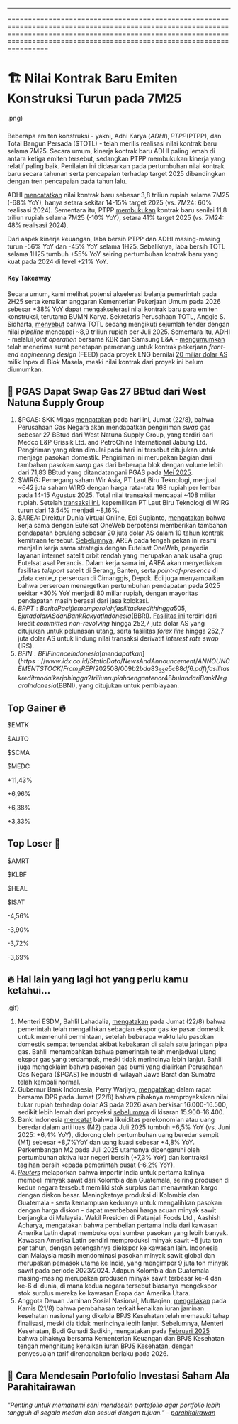 ---

==================================================================================================================================================================================================================================

# 🏗️ Nilai Kontrak Baru Emiten Konstruksi Turun pada 7M25

.png)

#####

Beberapa emiten konstruksi - yakni, Adhi Karya ($ADHI), PT PP ($PTPP), dan Total Bangun Persada ($TOTL) - telah merilis realisasi nilai kontrak baru selama 7M25. Secara umum, kinerja kontrak baru ADHI paling lemah di antara ketiga emiten tersebut, sedangkan PTPP membukukan kinerja yang relatif paling baik. Penilaian ini didasarkan pada pertumbuhan nilai kontrak baru secara tahunan serta pencapaian terhadap target 2025 dibandingkan dengan tren pencapaian pada tahun lalu.

ADHI [mencatatkan](https://snips.stockbit.com/snips-terbaru/-pack-rights-issue-untuk-akuisisi-saham-tambang-nikel#:~:text=%24ADHI%3A%20Sekretaris%20Perusahaan,dari%20proyek%20lainnya.) nilai kontrak baru sebesar 3,8 triliun rupiah selama 7M25 (-68% YoY), hanya setara sekitar 14-15% target 2025 (vs. 7M24: 60% realisasi 2024). Sementara itu, PTPP [membukukan](<https://snips.stockbit.com/snips-terbaru/bel-sa-beli-225-saham-keju-senilai-rp709-m#:~:text=%24PTPP%3A%20PT%20PP%20mencatat%20nilai%20kontrak%20baru%20sebesar%20~11%2C8%20triliun%20rupiah%20selama%207M25%20(%2D10%25%20YoY)%2C%20setara%2041%2C4%25%20target%202025%20di%20level%2028%2C5%20triliun%20rupiah.%20Nilai%20kontrak%20baru%20tersebut%20didominasi%20oleh%20proyek%20dari%20swasta%20sebanyak%2042%25%2C%20diikuti%20oleh%20BUMN%20(39%25)%20dan%20pemerintah%20(19%25).>) kontrak baru senilai 11,8 triliun rupiah selama 7M25 (-10% YoY), setara 41% target 2025 (vs. 7M24: 48% realisasi 2024).

Dari aspek kinerja keuangan, laba bersih PTPP dan ADHI masing-masing turun -56% YoY dan -45% YoY selama 1H25. Sebaliknya, laba bersih TOTL selama 1H25 tumbuh +55% YoY seiring pertumbuhan kontrak baru yang kuat pada 2024 di level +21% YoY.

#### Key Takeaway

Secara umum, kami melihat potensi akselerasi belanja pemerintah pada 2H25 serta kenaikan anggaran Kementerian Pekerjaan Umum pada 2026 sebesar +38% YoY dapat mengakselerasi nilai kontrak baru para emiten konstruksi, terutama BUMN Karya. Sekretaris Perusahaan TOTL, Anggie S. Sidharta, [menyebut](https://industri.kontan.co.id/news/total-bangun-persada-totl-kantongi-kontrak-baru-rp-255-triliun-per-juli-2025#google_vignette) bahwa TOTL sedang mengikuti sejumlah tender dengan nilai _pipeline_ mencapai ~8,9 triliun rupiah per Juli 2025. Sementara itu, ADHI - melalui _joint operation_ bersama KBR dan Samsung E&A - [mengumumkan](https://snips.stockbit.com/snips-terbaru/bel-sa-beli-225-saham-keju-senilai-rp709-m#:~:text=%24ADHI%3A%20Adhi%20Karya,proyek%20ini.) telah menerima surat penetapan pemenang untuk kontrak pekerjaan _front-end engineering design_ (FEED) pada proyek LNG bernilai [20 miliar dolar AS](https://www.reuters.com/business/energy/inpex-awards-more-contracts-engineering-design-indonesias-abadi-lng-project-2025-08-06/) milik Inpex di Blok Masela, meski nilai kontrak dari proyek ini belum diumumkan.

## 💨 PGAS Dapat Swap Gas 27 BBtud dari West Natuna Supply Group

1.  $PGAS: SKK Migas [mengatakan](https://www.tradingview.com/news/reuters.com,2025:newsml_L4N3UE09B:0-indonesia-regulator-says-27-bbtud-gas-swap-delivery-from-west-natuna-supply-group-starts/) pada hari ini, Jumat (22/8), bahwa Perusahaan Gas Negara akan mendapatkan pengiriman _swap_ gas sebesar 27 BBtud dari West Natuna Supply Group, yang terdiri dari Medco E&P Grissik Ltd. and PetroChina International Jabung Ltd. Pengiriman yang akan dimulai pada hari ini tersebut ditujukan untuk menjaga pasokan domestik. Pengiriman ini merupakan bagian dari tambahan pasokan _swap_ gas dari beberapa blok dengan volume lebih dari 71,83 BBtud yang ditandatangani PGAS pada [Mei 2025](https://snips.stockbit.com/snips-terbaru/-pgas-tambah-pasokan-gas-lebih-dari-718-bbtud).
2.  $WIRG: Pemegang saham Wir Asia, PT Laut Biru Teknologi, menjual ~642 juta saham WIRG dengan harga rata-rata 168 rupiah per lembar pada 14-15 Agustus 2025. Total nilai transaksi mencapai ~108 miliar rupiah. Setelah [transaksi ini](https://www.idx.co.id/StaticData/NewsAndAnnouncement/ANNOUNCEMENTSTOCK/From_EREP/202508/16dee4fb05_720b127c28.pdf), kepemilikan PT Laut Biru Teknologi di WIRG turun dari 13,54% menjadi ~8,16%.
3.  $AREA: Direktur Dunia Virtual Online, Edi Sugianto, [mengatakan](https://market.bisnis.com/read/20250821/192/1904442/pacu-kapasitas-data-center-area31-andalkan-dana-ipo) bahwa kerja sama dengan Eutelsat OneWeb berpotensi memberikan tambahan pendapatan berulang sebesar 20 juta dolar AS dalam 10 tahun kontrak kemitraan tersebut. [Sebelumnya](https://industri.kontan.co.id/news/area-teken-kerjasama-dengan-oneweb-hadirkan-layanan-satelit-leo), AREA pada tengah pekan ini resmi menjalin kerja sama strategis dengan Eutelsat OneWeb, penyedia layanan internet satelit orbit rendah yang merupakan anak usaha grup Eutelsat asal Perancis. Dalam kerja sama ini, AREA akan menyediakan fasilitas _teleport_ satelit di Serang, Banten, serta _point-of-presence_ di \_data cente_r perseroan di Cimanggis, Depok. Edi juga menyampaikan bahwa perseroan menargetkan pertumbuhan pendapatan pada 2025 sekitar +30% YoY menjadi 80 miliar rupiah, dengan mayoritas pendapatan masih berasal dari jasa kolokasi.
4.  $BRPT: Barito Pacific memperoleh fasilitas kredit hingga 505,5 juta dolar AS dari Bank Rakyat Indonesia ($BBRI). [Fasilitas ini](https://www.idx.co.id/StaticData/NewsAndAnnouncement/ANNOUNCEMENTSTOCK/From_EREP/202508/dc940e27af_cfe46b1739.pdf) terdiri dari kredit _committed non-revolving_ hingga 252,7 juta dolar AS yang ditujukan untuk pelunasan utang, serta fasilitas _forex line_ hingga 252,7 juta dolar AS untuk lindung nilai transaksi derivatif _interest rate swap_ (IRS).
5.  $BFIN: BFI Finance Indonesia [mendapatkan](https://www.idx.co.id/StaticData/NewsAndAnnouncement/ANNOUNCEMENTSTOCK/From_EREP/202508/009b2bda83_53e5c88df6.pdf) fasilitas kredit modal kerja hingga 2 triliun rupiah dengan tenor 48 bulan dari Bank Negara Indonesia ($BBNI), yang ditujukan untuk pembiayaan.

## Top Gainer 🔥

$EMTK

$AUTO

$SCMA

$MEDC

+11,43%

+6,96%

+6,38%

+3,33%

## Top Loser 🤕

$AMRT

$KLBF

$HEAL

$ISAT

\-4,56%

\-3,90%

\-3,72%

\-3,69%

## 🔥 Hal lain yang lagi hot yang perlu kamu ketahui...

.gif)

1.  Menteri ESDM, Bahlil Lahadalia, [mengatakan](https://www.bloombergtechnoz.com/detail-news/81541/bahlil-ekspor-gas-ditunda-pasokan-pgn-ke-industri-sudah-normal) pada Jumat (22/8) bahwa pemerintah telah mengalihkan sebagian ekspor gas ke pasar domestik untuk memenuhi permintaan, setelah beberapa waktu lalu pasokan domestik sempat tersendat akibat kebakaran di salah satu jaringan pipa gas. Bahlil menambahkan bahwa pemerintah telah menjadwal ulang ekspor gas yang terdampak, meski tidak merincinya lebih lanjut. Bahlil juga mengeklaim bahwa pasokan gas bumi yang dialirkan Perusahaan Gas Negara ($PGAS) ke industri di wilayah Jawa Barat dan Sumatra telah kembali normal.
2.  Gubernur Bank Indonesia, Perry Warjiyo, [mengatakan](<https://nasional.kontan.co.id/news/bi-proyeksikan-pertumbuhan-ekonomi-2026-di-level-47-55-rupiah-stabil#:~:text=%E2%80%9CSecara%20keseluruhan%20kisaran,Jumat%20(22/8).>) dalam rapat bersama DPR pada Jumat (22/8) bahwa pihaknya memproyeksikan nilai tukar rupiah terhadap dolar AS pada 2026 akan berkisar 16.000-16.500, sedikit lebih lemah dari proyeksi [sebelumnya](https://kumparan.com/kumparanbisnis/bank-indonesia-prediksi-ekonomi-ri-tumbuh-5-3-persen-tahun-depan-25hTtFfgZ7a/full#:~:text=Di%20samping%20itu%2C%20Perry%20memproyeksikan%20rupiah%20bergerak%20di%20kisaran%20Rp%2015.900%E2%80%93Rp%2016.400%20per%20dolar%20AS%20pada%202026.%20Namun%20ia%20menekankan%20kecenderungan%20rupiah%20bakal%20dijaga%20di%20level%20Rp%2016.300%20per%20dolar%20AS.) di kisaran 15.900-16.400.
3.  Bank Indonesia [mencatat](https://www.bi.go.id/id/publikasi/ruang-media/news-release/Pages/sp_2719625.aspx) bahwa likuiditas perekonomian atau uang beredar dalam arti luas (M2) pada Juli 2025 tumbuh +6,5% YoY (vs. Juni 2025: +6,4% YoY), didorong oleh pertumbuhan uang beredar sempit (M1) sebesar +8,7%YoY dan uang kuasi sebesar +4,8% YoY. Perkembangan M2 pada Juli 2025 utamanya dipengaruhi oleh pertumbuhan aktiva luar negeri bersih (+7,3% YoY) dan kontraksi tagihan bersih kepada pemerintah pusat (-6,2% YoY).
4.  _[Reuters](https://www.reuters.com/world/india/india-snaps-up-steeply-discounted-palm-oil-colombia-guatemala-2025-08-21/)_ melaporkan bahwa importir India untuk pertama kalinya membeli minyak sawit dari Kolombia dan Guatemala, seiring produsen di kedua negara tersebut memiliki stok surplus dan menawarkan kargo dengan diskon besar. Meningkatnya produksi di Kolombia dan Guatemala - serta kemampuan keduanya untuk mengalihkan pasokan dengan harga diskon - dapat membebani harga acuan minyak sawit berjangka di Malaysia. Wakil Presiden di Patanjali Foods Ltd., Aashish Acharya, mengatakan bahwa pembelian pertama India dari kawasan Amerika Latin dapat membuka opsi sumber pasokan yang lebih banyak. Kawasan Amerika Latin sendiri memproduksi minyak sawit ~5 juta ton per tahun, dengan setengahnya diekspor ke kawasan lain. Indonesia dan Malaysia masih mendominasi pasokan minyak sawit global dan merupakan pemasok utama ke India, yang mengimpor 9 juta ton minyak sawit pada periode 2023/2024. Adapun Kolombia dan Guatemala masing-masing merupakan produsen minyak sawit terbesar ke-4 dan ke-6 di dunia, di mana kedua negara tersebut biasanya mengekspor stok surplus mereka ke kawasan Eropa dan Amerika Utara.
5.  Anggota Dewan Jaminan Sosial Nasional, Muttaqien, [mengatakan](https://insight.kontan.co.id/news/siap-siap-iuran-bpjs-kesehatan-naik-di-2026) pada Kamis (21/8) bahwa pembahasan terkait kenaikan iuran jaminan kesehatan nasional yang dikelola BPJS Kesehatan telah memasuki tahap finalisasi, meski dia tidak merincinya lebih lanjut. Sebelumnya, Menteri Kesehatan, Budi Gunadi Sadikin, mengatakan pada [Februari 2025](https://snips.stockbit.com/snips-terbaru/-ekonomi-indonesia-tumbuh-503-yoy-pada-2024#:~:text=Menteri%20Kesehatan%2C%20Budi,pada%20Juni%202026.) bahwa pihaknya bersama Kementerian Keuangan dan BPJS Kesehatan tengah menghitung kenaikan iuran BPJS Kesehatan, dengan penyesuaian tarif direncanakan berlaku pada 2026.

## 🎨 Cara Mendesain Portofolio Investasi Saham Ala Parahitairawan

###### _"Penting untuk memahami seni mendesain portofolio agar portfolio lebih tangguh di segala medan dan sesuai dengan tujuan." -_ _[parahitairawan](https://stockbit.com/parahitairawan)_

#####
